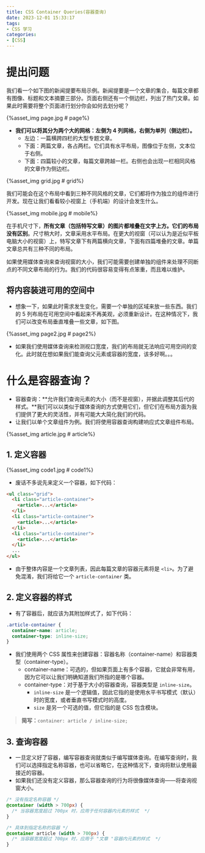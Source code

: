 ```yaml
---
title: CSS Container Queries(容器查询)
date: 2023-12-01 15:33:17
tags:
- CSS 学习
categories:
- [CSS]
---
```


# 提出问题

我们看一个如下图的新闻提要布局示例。新闻提要是一个文章的集合，每篇文章都有图像、标题和文本摘要三部分。页面右侧还有一个侧边栏，列出了热门文章。如果此时需要将整个页面进行划分你会如何去划分呢？

{%asset_img page.jpg # page%}

* **我们可以将其分为两个大的网格：左侧为 4 列网格，右侧为单列（侧边栏）。**
  * 左边：一篇横跨四栏的大型专题文章。
  * 下面：两篇文章，各占两栏。它们具有水平布局，图像位于左侧，文本位于右侧。
  * 下面：四篇较小的文章，每篇文章跨越一栏。右侧也会出现一栏相同风格的文章作为侧边栏。

{%asset_img grid.jpg # grid%}

我们可能会在这个布局中看到三种不同风格的文章，它们都将作为独立的组件进行开发。现在让我们看看较小视窗上（手机端）的设计会发生什么。

{%asset_img mobile.jpg # mobile%}

在手机尺寸下，**所有文章（包括特写文章）的图片都堆叠在文字上方。它们的布局没有区别**。尺寸稍大时，文章采用水平布局。在更大的视窗（可以认为是近似平板电脑大小的视窗）上，特写文章下有两篇横向文章，下面有四篇堆叠的文章。单篇文章总共有三种不同的布局。

如果使用媒体查询来查询视窗的大小，我们可能需要创建单独的组件来处理不同断点的不同文章布局的行为。我们的代码很容易变得有点笨重，而且难以维护。

## 将内容装进可用的空间中

* 想象一下，如果此时需求发生变化，需要一个单独的区域来放一些东西。我们的 5 列布局在可用空间中看起来不再美观，必须重新设计。在这种情况下，我们可以改变布局垂直堆叠一些文章，如下图。

{%asset_img page2.jpg # page2%}

* 如果我们使用媒体查询来检测视口宽度，我们的布局就无法响应可用空间的变化。此时就在想如果我们能查询父元素或容器的宽度，该多好啊。。。

# 什么是容器查询？

* 容器查询：**允许我们查询元素的大小（而不是视窗），并据此调整其后代的样式。**我们可以以类似于媒体查询的方式使用它们，但它们在布局方面为我们提供了更大的灵活性，并有可能大大简化我们的代码。
* 让我们以单个文章组件为例。我们将使用容器查询构建响应式文章组件布局。

{%asset_img article.jpg # article%}

## 1. 定义容器

{%asset_img code1.jpg # code1%}

* 废话不多说先来定义一个容器，如下代码：

```html
<ul class="grid">
  <li class="article-container">
    <article>...</article>
  </li>
  <li class="article-container">
    <article>...</article>
  </li>
  <li class="article-container">
    <article>...</article>
  </li>
  ...
</ul>

```

* 由于整体内容是一个文章列表，因此每篇文章的容器元素将是 `<li>`。为了避免混淆，我们将给它一个 `article-container` 类。

## 2. 定义容器的样式

* 有了容器后，就应该为其附加样式了，如下代码：

```css
.article-container {
  container-name: article;
  container-type: inline-size;
}
```

* 我们使用两个 CSS 属性来创建容器：容器名称（container-name）和容器类型（container-type）。
  * container-name：可选的，但如果页面上有多个容器，它就会非常有用，因为它可以让我们明确知道我们所指的是哪个容器。
  * container-type：对于基于大小的容器查询，容器类型是 `inline-size`。
    * `inline-size` 是一个逻辑值，因此它指的是使用水平书写模式（默认）时的宽度，或者垂直书写模式时的高度。
    * `size` 是另一个可选的值，但它指的是 CSS 包含模块。

> **简写：**`container: article / inline-size;`

## 3. 查询容器

* 一旦定义好了容器，编写容器查询就类似于编写媒体查询。在编写查询时，我们可以选择指定名称容器，也可以省略它，在这种情况下，查询将默认使用最接近的容器。
* 如果我们还没有定义容器，那么容器查询的行为将很像媒体查询——将查询视窗大小。

```css
/* 没有指定名称容器 */
@container (width > 700px) {
  /* 当容器宽度超过 700px 时，应用于任何容器内元素的样式  */
}

/* 具体到指定名称的容器 */
@container article (width > 700px) {
  /* 当容器宽度超过 700px 时，应用于 "文章 "容器内元素的样式  */
}
```